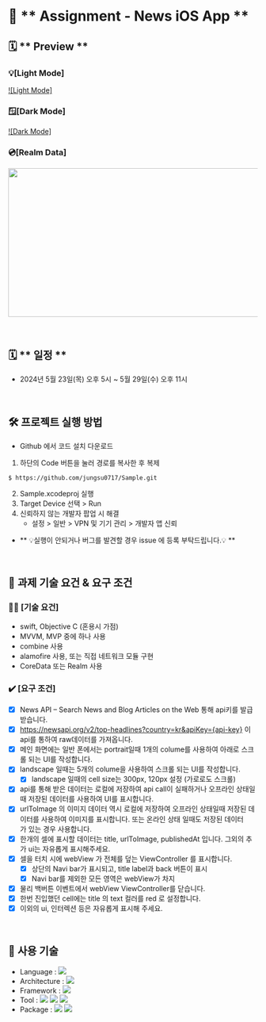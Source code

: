 # 🚨 ** Assignment - News iOS App **

## 🗓️ ** Preview **

### 💡[Light Mode]
[![Light Mode]](https://github.com/jungsu0717/Assignment_News-iOS-App/assets/6903839/6881d3a4-c90f-4149-a77e-b07357f0cb90)


### 🪟[Dark Mode]
[![Dark Mode]](https://github.com/jungsu0717/Assignment_News-iOS-App/assets/6903839/68c4b515-5692-4567-871a-ae740fce9139)

### 💿[Realm Data]
<p align="center"><img src="https://github.com/jungsu0717/Assignment_News-iOS-App/assets/6903839/1d05fd5c-5b48-480a-98d7-97eb25ce0240" width="600" height="300"></p>
<br>

## 🗓️ ** 일정 **
- 2024년 5월 23일(목) 오후 5시 ~ 5월 29일(수) 오후 11시

<br>

## 🛠 **프로젝트 실행 방법**

- Github 에서 코드 설치 다운로드

1. 하단의 Code 버튼을 눌러 경로를 복사한 후 복제


```
$ https://github.com/jungsu0717/Sample.git
```
2. Sample.xcodeproj 실행
3. Target Device 선택 > Run
4. 신뢰하지 않는 개발자 팝업 시 해결
    - 설정 > 일반 > VPN 및 기기 관리 > 개발자 앱 신뢰
- ** 💡실행이 안되거나 버그를 발견할 경우 issue 에 등록 부탁드립니다.💡 **

<br>

## 📝 **과제 기술 요건 & 요구 조건**

### 🙆‍♂️ [기술 요건]

- swift, Objective C (혼용시 가점)
- MVVM, MVP 중에 하나 사용
- combine 사용
- alamofire 사용, 또는 직접 네트워크 모듈 구현
- CoreData 또는 Realm 사용

### ✔️ [요구 조건]

- [x]  News API – Search News and Blog Articles on the Web 통해 api키를 발급 받습니다.
- [x]  https://newsapi.org/v2/top-headlines?country=kr&apiKey={api-key} 이 api를 통하여 raw데이터를 가져옵니다.
- [x]  메인 화면에는 일반 폰에서는 portrait일때 1개의 colume를 사용하여 아래로 스크롤 되는 UI를 작성합니다.
- [x]  landscape 일때는 5개의 colume을 사용하여 스크롤 되는 UI를 작성합니다.
    - [x]  landscape 일때의 cell size는 300px, 120px 설정 (가로로도 스크롤)
- [x]  api를 통해 받은 데이터는 로컬에 저장하여 api call이 실패하거나 오프라인 상태일때 저장된 데이터를 사용하여 UI를 표시합니다.
- [x] urlToImage 의 이미지 데이터 역시 로컬에 저장하여 오프라인 상태일때 저장된 데이터를 사용하여 이미지를 표시합니다. 또는 온라인 상태 일때도 저장된 데이터가 있는 경우 사용합니다.
- [x]  한개의 셀에 표시할 데이터는 title, urlToImage, publishedAt 입니다. 그외의 추가 ui는 자유롭게 표시해주세요.
- [x]  셀을 터치 시에 webView 가 전체를 덮는 ViewController 를 표시합니다.
    - [x]  상단의 Navi bar가 표시되고, title label과 back 버튼이 표시
    - [x]  Navi bar를 제외한 모든 영역은 webView가 차지
- [x]  물리 백버튼 이벤트에서 webView ViewController를 닫습니다.
- [x]  한번 진입했던 cell에는 title 의 text 컬러를 red 로 설정합니다.
- [x]  이외의 ui, 인터렉션 등은 자유롭게 표시해 주세요.

<br>

## 🔨 사용 기술

-   Language : <img src="https://img.shields.io/badge/Swift-F05138?style=flat&logo=Swift&logoColor=white"/></a>
-   Architecture : <img src="https://img.shields.io/badge/MVVM-8A2BE2?style=flat&logo=MVVM&logoColor=white"/></a>
-   Framework : <img src="https://img.shields.io/badge/Combine-8A2BE2?style=flat&logo=Combine&logoColor=white"/></a>
-   Tool : <img src="https://img.shields.io/badge/Xcode-147EFB?style=flat&logo=Xcode&logoColor=white"/></a> <img src="https://img.shields.io/badge/GitHub-181717?style=flat&logo=GitHub&logoColor=white"/></a> <img src="https://img.shields.io/badge/Figma-F24E1E?style=flat&logo=Figma&logoColor=white"/></a>
-   Package : <img src="https://img.shields.io/badge/Realm-39477F?style=flat&logo=Realm&logoColor=white"/></a> <img src="https://img.shields.io/badge/Alamofire-8A2BE2?style=flat&logo=Alamofire&logoColor=white"/></a>

<br>

